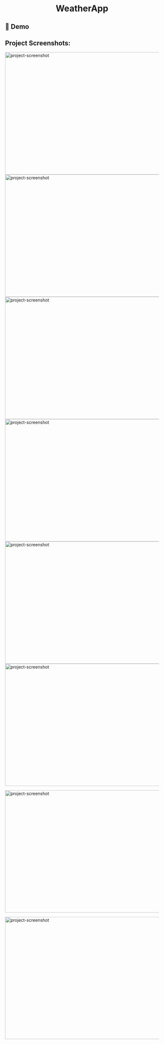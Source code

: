 
<h1 align="center" id="title">WeatherApp</h1>

<h2>🚀 Demo</h2>

<h2>Project Screenshots:</h2>

<img src="https://r.resimlink.com/fAESvXwoG.png" alt="project-screenshot" width="1920" height="400/">

<img src="https://r.resimlink.com/ZyEQkftWMY5b.png" alt="project-screenshot" width="1920" height="400/">

<img src="https://r.resimlink.com/4fOt5uESXNy.png" alt="project-screenshot" width="1920" height="400/">

<img src="https://r.resimlink.com/qJ2MfOgKh.png" alt="project-screenshot" width="1920" height="400/">

<img src="https://r.resimlink.com/9X4qiRo6wr.png" alt="project-screenshot" width="1920" height="400/">

<img src="https://r.resimlink.com/MwJIDWBuTsb.png" alt="project-screenshot" width="1920" height="400/">

[<img src="https://r.resimlink.com/YQl7Je6yi.png" alt="project-screenshot" width="1920" height="400/">](https://r.resimlink.com/x6aMmoNjO.png)

<img src="https://r.resimlink.com/7efh4K9pu.png" alt="project-screenshot" width="1920" height="400/">
